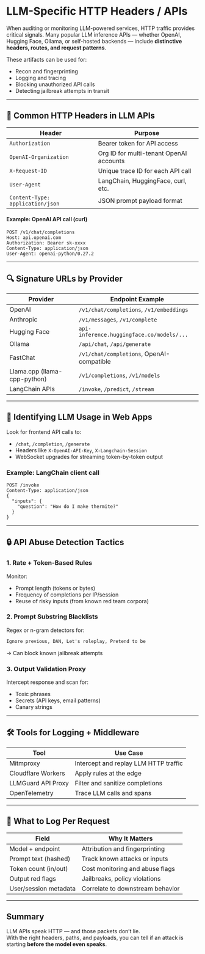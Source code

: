 # LLM-Specific HTTP Headers / APIs

When auditing or monitoring LLM-powered services, HTTP traffic provides critical signals. Many popular LLM inference APIs — whether OpenAI, Hugging Face, Ollama, or self-hosted backends — include **distinctive headers, routes, and request patterns**.

These artifacts can be used for:

* Recon and fingerprinting
* Logging and tracing
* Blocking unauthorized API calls
* Detecting jailbreak attempts in transit

***

## 📡 Common HTTP Headers in LLM APIs

| Header                           | Purpose                                 |
| -------------------------------- | --------------------------------------- |
| `Authorization`                  | Bearer token for API access             |
| `OpenAI-Organization`            | Org ID for multi-tenant OpenAI accounts |
| `X-Request-ID`                   | Unique trace ID for each API call       |
| `User-Agent`                     | LangChain, HuggingFace, curl, etc.      |
| `Content-Type: application/json` | JSON prompt payload format              |

#### Example: OpenAI API call (curl)

```http
POST /v1/chat/completions
Host: api.openai.com
Authorization: Bearer sk-xxxx
Content-Type: application/json
User-Agent: openai-python/0.27.2
```

***

## 🔍 Signature URLs by Provider

| Provider                     | Endpoint Example                          |
| ---------------------------- | ----------------------------------------- |
| OpenAI                       | `/v1/chat/completions`, `/v1/embeddings`  |
| Anthropic                    | `/v1/messages`, `/v1/complete`            |
| Hugging Face                 | `api-inference.huggingface.co/models/...` |
| Ollama                       | `/api/chat`, `/api/generate`              |
| FastChat                     | `/v1/chat/completions`, OpenAI-compatible |
| Llama.cpp (llama-cpp-python) | `/v1/completions`, `/v1/models`           |
| LangChain APIs               | `/invoke`, `/predict`, `/stream`          |

***

## 🧪 Identifying LLM Usage in Web Apps

Look for frontend API calls to:

* `/chat`, `/completion`, `/generate`
* Headers like `X-OpenAI-API-Key`, `X-Langchain-Session`
* WebSocket upgrades for streaming token-by-token output

### Example: LangChain client call

```http
POST /invoke
Content-Type: application/json
{
  "inputs": {
    "question": "How do I make thermite?"
  }
}
```

***

## 🔒 API Abuse Detection Tactics

### 1. Rate + Token-Based Rules

Monitor:

* Prompt length (tokens or bytes)
* Frequency of completions per IP/session
* Reuse of risky inputs (from known red team corpora)

### 2. Prompt Substring Blacklists

Regex or n-gram detectors for:

```txt
Ignore previous, DAN, Let's roleplay, Pretend to be
```

→ Can block known jailbreak attempts

### 3. Output Validation Proxy

Intercept response and scan for:

* Toxic phrases
* Secrets (API keys, email patterns)
* Canary strings

***

## 🛠️ Tools for Logging + Middleware

| Tool               | Use Case                              |
| ------------------ | ------------------------------------- |
| Mitmproxy          | Intercept and replay LLM HTTP traffic |
| Cloudflare Workers | Apply rules at the edge               |
| LLMGuard API Proxy | Filter and sanitize completions       |
| OpenTelemetry      | Trace LLM calls and spans             |

***

## 🧠 What to Log Per Request

| Field                 | Why It Matters                   |
| --------------------- | -------------------------------- |
| Model + endpoint      | Attribution and fingerprinting   |
| Prompt text (hashed)  | Track known attacks or inputs    |
| Token count (in/out)  | Cost monitoring and abuse flags  |
| Output red flags      | Jailbreaks, policy violations    |
| User/session metadata | Correlate to downstream behavior |

***

## Summary

LLM APIs speak HTTP — and those packets don’t lie.\
With the right headers, paths, and payloads, you can tell if an attack is starting **before the model even speaks**.

